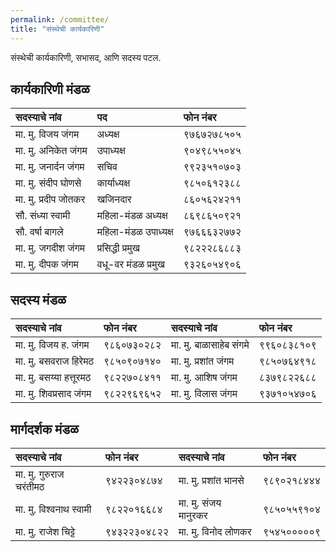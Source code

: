 ```yaml
---
permalink: /committee/
title: "संस्थेची कार्यकारिणी"
---
```


संस्थेची कार्यकारिणी, सभासद, आणि सदस्य पटल.

## कार्यकारिणी मंडळ 

| सदस्याचे नांव             | पद      | फोन नंबर       | 
| :--------------------  | :-----  | :------------- | 
| मा. मु. विजय जंगम       | अध्यक्ष    | ९७६७२७८५०५    |  
| मा. मु. अनिकेत जंगम     | उपाध्यक्ष   | ९०४९८५५०४५    |
| मा. मु. जनार्दन जंगम      | सचिव    | ९९२३५१०७०३     | 
| मा. मु. संदीप घोणसे       | कार्याध्यक्ष | ९८५०६१२३८८     |
| मा. मु. प्रदीप जोतकर     | खजिनदार  | ८६०५६२४२११     |
| सौ. संध्या स्वामी          | महिला-मंडळ अध्यक्ष  | ८६९८६५०९२१     |
| सौ. वर्षा बागले           | महिला-मंडळ उपाध्यक्ष  | ९७६६६३२७७२     |
| मा. मु. जगदीश जंगम     | प्रसिद्धी प्रमुख  | ९८२२२८६८८३     |
| मा. मु. दीपक जंगम     | वधू-वर मंडळ प्रमुख  | ९३२६०५४९०६     |

## सदस्य मंडळ 

| सदस्याचे नांव            | फोन नंबर     | सदस्याचे नांव           | फोन नंबर      |
| :-------------------- | :----------- | :-------------------- | :------------ |
| मा. मु. विजय ह. जंगम   | ९८६०७३०२८२   |  मा. मु. बाळासाहेब संगमे  |  ९९६०८३८१०९  | 
| मा. मु. बसवराज हिरेमठ   | ९८५०९०७१४०   |  मा. मु. प्रशांत जंगम     |  ९८५०७६४९१८  | 
| मा. मु. बसय्या हत्तूरमठ    |  ९८२२७०८४११  |  मा. मु. आशिष जंगम    |  ८३७९८२२६८८  | 
| मा. मु. शिवप्रसाद जंगम    | ९८२२९६९६५२  |  मा. मु. विलास जंगम    |  ९३७१०५४७०६  | 

## मार्गदर्शक मंडळ 

| सदस्याचे नांव            | फोन नंबर   | सदस्याचे नांव         | फोन नंबर   |
| :-------------------- | :---------- | :----------------- | :--------- |
| मा. मु. गुरुराज चरंतीमठ   | ९४२२३०४८७४ | मा. मु. प्रशांत भानसे   | ९८९०२१८४४४ |
| मा. मु. विश्वनाथ स्वामी     | ९८२२०१६६८४ | मा. मु. संजय मानुरकर | ९८५०५५९१०४ |
| मा. मु. राजेश चिट्टे       | ९४३२२३०४८२२ | मा. मु. विनोद लोणकर | ९५४५०००००९ |

 
  
  
 
  
